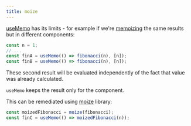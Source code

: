 ```yaml
---
title: moize
---
```


[useMemo](/knowledge/react/hooks/usememo.md) has its limits - for example if we're [memoizing](//knowledge/performance/memoisation.md) the same results but in different components:

```jsx
const n = 1;
// ...
const finA = useMemo(() => fibonacci(n), [n]);
const finB = useMemo(() => fibonacci(n), [n]);
```

These second result will be evaluated independently of the fact that value was already calculated.

`useMemo` keeps the result only for the component.

This can be remediated using [moize](/knowledge/react/packages/moize.md) library:

```js
const moizedFibonacci = moize(fibonacci);
const finC = useMemo(() => moizedFibonacci(n));
```
